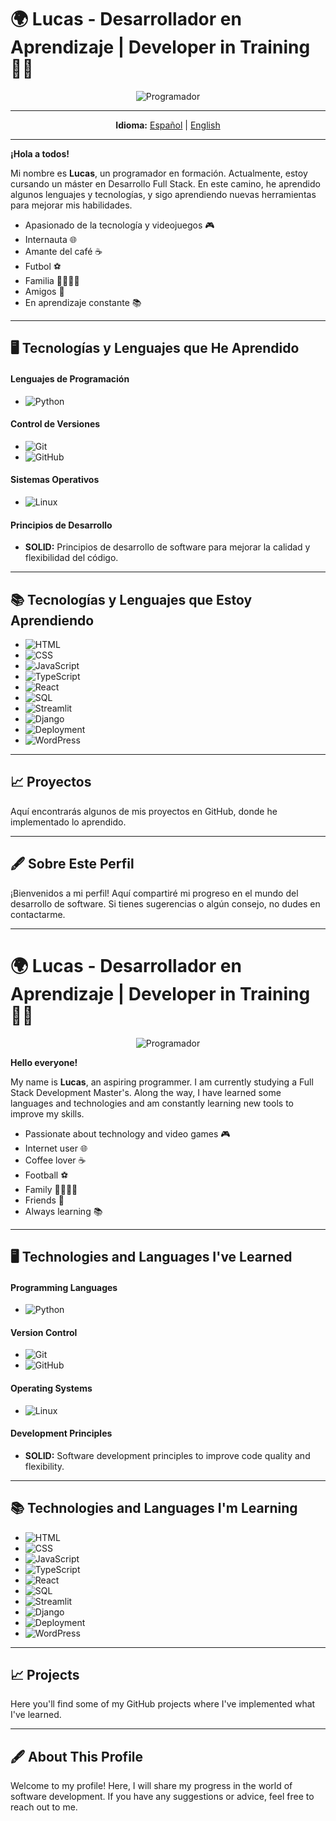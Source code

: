 # 🌍 Lucas - Desarrollador en Aprendizaje | Developer in Training 👨‍💻

<p align="center">
  <img src="https://media3.giphy.com/media/bGgsc5mWoryfgKBx1u/giphy.webp?cid=790b7611brsgyicf6rw5ke7lurjvy15f51usbfk6wv9ilub0&ep=v1_gifs_search&rid=giphy.webp&ct=g" alt="Programador"/>
</p>

---

<div align="center">
    <p>
        <strong>Idioma:</strong>
        <a href="#español">Español</a> | 
        <a href="#english">English</a>
    </p>
</div>

---


**¡Hola a todos!**

Mi nombre es **Lucas**, un programador en formación. Actualmente, estoy cursando un máster en Desarrollo Full Stack. En este camino, he aprendido algunos lenguajes y tecnologías, y sigo aprendiendo nuevas herramientas para mejorar mis habilidades.

- Apasionado de la tecnología y videojuegos 🎮
- Internauta 🌐
- Amante del café ☕
- Futbol ⚽
- Familia 👨‍👩‍👧‍👦
- Amigos 🤝
- En aprendizaje constante 📚

---

## 🖥️ Tecnologías y Lenguajes que He Aprendido

#### Lenguajes de Programación
- ![Python](https://img.shields.io/badge/Python-%230076D6?style=flat-square&logo=python&logoColor=white)


#### Control de Versiones
- ![Git](https://img.shields.io/badge/Git-%23F1502F?style=flat-square&logo=git&logoColor=white)
- ![GitHub](https://img.shields.io/badge/GitHub-%23121011?style=flat-square&logo=github)

#### Sistemas Operativos
- ![Linux](https://img.shields.io/badge/Linux-%23000000?style=flat-square&logo=linux)

#### Principios de Desarrollo
- **SOLID:** Principios de desarrollo de software para mejorar la calidad y flexibilidad del código.

---

## 📚 Tecnologías y Lenguajes que Estoy Aprendiendo


- ![HTML](https://img.shields.io/badge/HTML-%23E34F26?style=flat-square&logo=html5&logoColor=white)
- ![CSS](https://img.shields.io/badge/CSS-%231572B6?style=flat-square&logo=css3&logoColor=white)
- ![JavaScript](https://img.shields.io/badge/JavaScript-%23F7DF1E?style=flat-square&logo=javascript&logoColor=black)
- ![TypeScript](https://img.shields.io/badge/TypeScript-%23007ACC?style=flat-square&logo=typescript&logoColor=white)
- ![React](https://img.shields.io/badge/React-%23282C34?style=flat-square&logo=react&logoColor=61DAFB)
- ![SQL](https://img.shields.io/badge/SQL-%230074C1?style=flat-square&logo=postgresql&logoColor=white)
- ![Streamlit](https://img.shields.io/badge/Streamlit-%234B8BF5?style=flat-square&logo=streamlit&logoColor=white)
- ![Django](https://img.shields.io/badge/Django-%23092E20?style=flat-square&logo=django&logoColor=white)
- ![Deployment](https://img.shields.io/badge/Deployment-%23000?style=flat-square&logo=heroku&logoColor=white)
- ![WordPress](https://img.shields.io/badge/WordPress-%23147C36?style=flat-square&logo=wordpress&logoColor=white)
---

## 📈 Proyectos

Aquí encontrarás algunos de mis proyectos en GitHub, donde he implementado lo aprendido.

---

## 🖋️ Sobre Este Perfil

¡Bienvenidos a mi perfil! Aquí compartiré mi progreso en el mundo del desarrollo de software. Si tienes sugerencias o algún consejo, no dudes en contactarme.

---

# 🌍 Lucas - Desarrollador en Aprendizaje | Developer in Training 👨‍💻


<p align="center">
  <img src="https://media3.giphy.com/media/bGgsc5mWoryfgKBx1u/giphy.webp?cid=790b7611brsgyicf6rw5ke7lurjvy15f51usbfk6wv9ilub0&ep=v1_gifs_search&rid=giphy.webp&ct=g" alt="Programador"/>
</p>


**Hello everyone!**

My name is **Lucas**, an aspiring programmer. I am currently studying a Full Stack Development Master's. Along the way, I have learned some languages and technologies and am constantly learning new tools to improve my skills.

- Passionate about technology and video games 🎮
- Internet user 🌐
- Coffee lover ☕
- Football ⚽
- Family 👨‍👩‍👧‍👦
- Friends 🤝
- Always learning 📚

---

## 🖥️ Technologies and Languages I've Learned

#### Programming Languages
- ![Python](https://img.shields.io/badge/Python-%230076D6?style=flat-square&logo=python&logoColor=white)


#### Version Control
- ![Git](https://img.shields.io/badge/Git-%23F1502F?style=flat-square&logo=git&logoColor=white)
- ![GitHub](https://img.shields.io/badge/GitHub-%23121011?style=flat-square&logo=github)

#### Operating Systems
- ![Linux](https://img.shields.io/badge/Linux-%23000000?style=flat-square&logo=linux)

#### Development Principles
- **SOLID:** Software development principles to improve code quality and flexibility.

---

## 📚 Technologies and Languages I'm Learning

- ![HTML](https://img.shields.io/badge/HTML-%23E34F26?style=flat-square&logo=html5&logoColor=white)
- ![CSS](https://img.shields.io/badge/CSS-%231572B6?style=flat-square&logo=css3&logoColor=white)
- ![JavaScript](https://img.shields.io/badge/JavaScript-%23F7DF1E?style=flat-square&logo=javascript&logoColor=black)
- ![TypeScript](https://img.shields.io/badge/TypeScript-%23007ACC?style=flat-square&logo=typescript&logoColor=white)
- ![React](https://img.shields.io/badge/React-%23282C34?style=flat-square&logo=react&logoColor=61DAFB)
- ![SQL](https://img.shields.io/badge/SQL-%230074C1?style=flat-square&logo=postgresql&logoColor=white)
- ![Streamlit](https://img.shields.io/badge/Streamlit-%234B8BF5?style=flat-square&logo=streamlit&logoColor=white)
- ![Django](https://img.shields.io/badge/Django-%23092E20?style=flat-square&logo=django&logoColor=white)
- ![Deployment](https://img.shields.io/badge/Deployment-%23000?style=flat-square&logo=heroku&logoColor=white)
- ![WordPress](https://img.shields.io/badge/WordPress-%23147C36?style=flat-square&logo=wordpress&logoColor=white)

---

## 📈 Projects

Here you'll find some of my GitHub projects where I've implemented what I've learned.

---

## 🖋️ About This Profile

Welcome to my profile! Here, I will share my progress in the world of software development. If you have any suggestions or advice, feel free to reach out to me.
